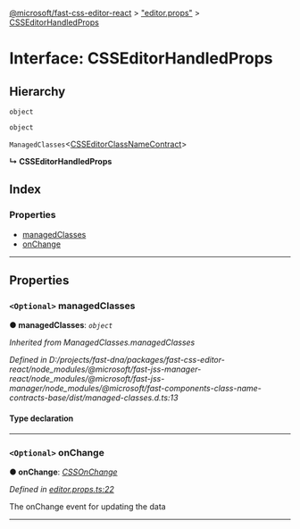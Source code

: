 [@microsoft/fast-css-editor-react](../README.md) > ["editor.props"](../modules/_editor_props_.md) > [CSSEditorHandledProps](../interfaces/_editor_props_.csseditorhandledprops.md)

# Interface: CSSEditorHandledProps

## Hierarchy

 `object`

 `object`

 `ManagedClasses`<[CSSEditorClassNameContract](_editor_style_.csseditorclassnamecontract.md)>

**↳ CSSEditorHandledProps**

## Index

### Properties

* [managedClasses](_editor_props_.csseditorhandledprops.md#managedclasses)
* [onChange](_editor_props_.csseditorhandledprops.md#onchange)

---

## Properties

<a id="managedclasses"></a>

### `<Optional>` managedClasses

**● managedClasses**: *`object`*

*Inherited from ManagedClasses.managedClasses*

*Defined in D:/projects/fast-dna/packages/fast-css-editor-react/node_modules/@microsoft/fast-jss-manager-react/node_modules/@microsoft/fast-jss-manager/node_modules/@microsoft/fast-components-class-name-contracts-base/dist/managed-classes.d.ts:13*

#### Type declaration

___
<a id="onchange"></a>

### `<Optional>` onChange

**● onChange**: *[CSSOnChange](../modules/_editor_props_.md#cssonchange)*

*Defined in [editor.props.ts:22](https://github.com/Microsoft/fast-dna/blob/164dd3ca/packages/fast-css-editor-react/src/editor.props.ts#L22)*

The onChange event for updating the data

___

